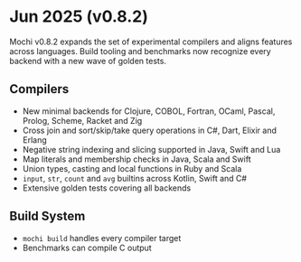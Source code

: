 # Jun 2025 (v0.8.2)

Mochi v0.8.2 expands the set of experimental compilers and aligns features across languages. Build tooling and benchmarks now recognize every backend with a new wave of golden tests.

## Compilers

- New minimal backends for Clojure, COBOL, Fortran, OCaml, Pascal, Prolog, Scheme, Racket and Zig
- Cross join and sort/skip/take query operations in C#, Dart, Elixir and Erlang
- Negative string indexing and slicing supported in Java, Swift and Lua
- Map literals and membership checks in Java, Scala and Swift
- Union types, casting and local functions in Ruby and Scala
- `input`, `str`, `count` and `avg` builtins across Kotlin, Swift and C#
- Extensive golden tests covering all backends

## Build System

- `mochi build` handles every compiler target
- Benchmarks can compile C output

